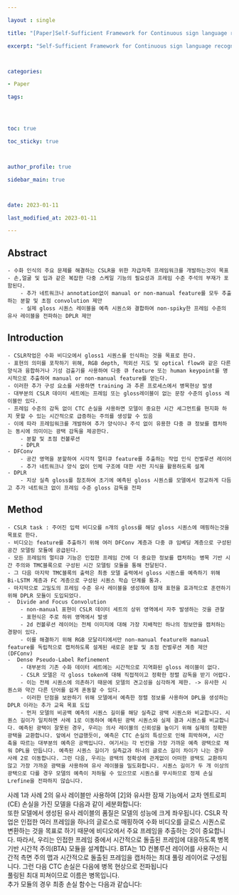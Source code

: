 ```yaml
---

layout : single

title: "[Paper]Self-Sufficient Framework for Continuous sign language recognition"

excerpt: "Self-Sufficient Framework for Continuous sign language recognition 논문 리뷰"



categories:

- Paper

tags:




toc: true

toc_sticky: true



author_profile: true

sidebar_main: true



date: 2023-01-11

last_modified_at: 2023-01-11

---
```


  

## Abstract  
    - 수화 인식의 주요 문제를 해결하는 CSLR을 위한 자급자족 프레임워크를 개발하는것이 목표
    - 손,얼굴 및 입과 같은 복잡한 다중 스케일 기능의 필요성과 프레임 수준 주석의 부재가 포함된다.
        - 추가 네트워크나 annotation없이 manual or non-manual feature를 모두 추출하는 분할 및 초점 convolution 제안
        - 실제 gloss 시퀀스 레이블을 예측 시퀀스와 결합하여 non-spiky한 프레임 수준의 유사 레이블을 전파하는 DPLR 제안

## Introduction  
    - CSLR작업은 수화 비디오에서 gloss1 시퀀스를 인식하는 것을 목표로 한다.
    - 표현의 의미를 포착하기 위해, RGB depth, 적외선 지도 및 optical flow와 같은 다른 양식과 융합하거나 기성 검출기를 사용하여 다중 큐 feature 또는 human keypoint를 명시적으로 추출하여 manual or non-manual feature를 얻는다.
    - 이러한 추가 구성 요소를 사용하면 training 과 추론 프로세스에서 병목현상 발생
    - 대부분의 CSLR 데이터 세트에는 프레임 또는 gloss레이블이 없는 문장 수준의 gloss 레이블만 있다.
    - 프레임 수준의 감독 없이 CTC 손실을 사용하면 모델이 중요한 시간 세그먼트를 현지화 하지 못할 수 있는 시간적으로 급증하는 주의를 생성할 수 있음
    - 이에 따라 프레임워크를 개발하여 추가 양식이나 주석 없이 유용한 다중 큐 정보를 캠처하는 동시에 의미이는 광택 감독을 제공한다.
        - 분할 및 초점 컨볼루션
        - DPLR
    - DFConv
        - 공간 영역을 분할하여 시각적 멀티큐 feature를 추출하는 작업 인식 컨벌루션 레이어
        - 추가 네트워크나 양식 없이 인체 구조에 대한 사전 지식을 활용하도록 설계
    - DPLR
        - 지상 실측 gloss를 참조하여 초기에 예측된 gloss 시퀀스를 모델에서 정교하게 다듬고 추가 네트워크 없이 프레임 수준 gloss 감독을 전파

## Method  
    - CSLR task : 주어진 입력 비디오를 n개의 gloss를 해당 gloss 시퀀스에 매핑하는것을 목표로 한다.
    - 비디오는 feature를 추출하기 위해 여러 DFConv 계층과 다중 큐 임베딩 계층으로 구성된 공간 모델링 모듈에 공급된다.
    - 모든 프레임의 멀티큐 기능은 인접한 프레임 간에 더 중요한 정보를 캡처하는 병목 기반 시간 주의와 TMC블록으로 구성된 시간 모델링 모듈을 통해 전달된다.
    - 그 다음 마지막 TMC블록의 출력은 최종 모델 출력에서 gloss 시퀀스를 예측하기 위해 Bi-LSTM 계층과 FC 게층으로 구성된 시퀀스 학습 단계를 통과.
    - 마지막으로 고밀도의 프레임 수준 유사 레이블을 생성하여 잠재 표현을 효과적으로 훈련하기 위해 DPLR 모듈이 도입되었다.
    -  Divide and Focus Convolution  
        - non-manual 표현이 CSLR 데이터 세트의 상위 영역에서 자주 발생하는 것을 관찰
        - 표현식은 주로 하위 영역에서 발생
        - 2d 컨볼루션 레이어는 전체 이미지에 대해 가장 지배적인 하나의 정보만을 캠처하는 경향이 있다.
        - 이를 해결하기 위해 RGB 모달리티에서만 non-manual feature와 manual feature를 독립적으로 캡처하도록 설계된 새로운 분할 및 초점 컨벌루션 계층 제안(DFConv)
    -  Dense Pseudo-Label Refinement  
        - 대부분의 기존 수화 데이터 세트에는 시간적으로 지역화된 gloss 레이블이 없다.
        - CSLR 모델은 각 gloss token에 대해 직접적이고 정확한 정렬 감독을 받기 어렵다.
        - 이는 전체 시퀀스에 의존하기 때문에 모델의 견고성을 심각하게 제한. -> 유사한 시퀀스와 약간 다른 단어를 쉽게 혼동할 수 있다.
        - 이러한 단점을 보완하기 위해 모델에서 예측한 정렬 정보를 사용하여 DPL을 생성하는 DPLR 이라는 추가 교육 목표 도입
        - 먼저 모델의 비공백 예측의 시퀀스 길이를 해당 실측값 광택 시퀀스와 비교합니다. 시퀀스 길이가 일치하면 사례 1로 이동하여 예측된 광택 시퀀스와 실제 결과 시퀀스를 비교합니다. 예측된 광택이 잘못된 경우, 우리는 의사 레이블의 신뢰성을 높이기 위해 실제의 정확한 광택을 교환합니다. 앞에서 언급했듯이, 예측은 CTC 손실의 특성으로 인해 희박하며, 시간 축을 따르는 대부분의 예측은 공백입니다. 여기서는 각 빈칸을 가장 가까운 예측 광택으로 채워 DPL을 만듭니다. 예측된 시퀀스 길이가 실측값과 하나의 글로스 길이 차이가 나는 경우 사례 2로 이동합니다. 그런 다음, 우리는 광택의 정확성에 관계없이 어떠한 광택도 교환하지 않고 가장 가까운 광택을 사용하여 유사 레이블을 밀도화합니다. 시퀀스 길이가 두 개 이상의 광택으로 다를 경우 모델의 예측이 저하될 수 있으므로 시퀀스를 무시하므로 정제 손실 Lrefine을 전파하지 않습니다.

사례 1과 사례 2의 유사 레이블만 사용하여 \[2\]와 유사한 잠재 기능에서 교차 엔트로피(CE) 손실을 가진 모델을 다음과 같이 세분화합니다:  
또한 모델에서 생성된 유사 레이블의 품질은 모델의 성능에 크게 좌우됩니다. CSLR 작업은 인접한 여러 프레임을 하나의 글로스로 매핑하여 수화 비디오를 글로스 시퀀스로 변환하는 것을 목표로 하기 때문에 비디오에서 주요 프레임을 추출하는 것이 중요합니다. 따라서, 우리는 인접한 프레임 중에서 시간적으로 돌출된 프레임에 대응하도록 병목 기반 시간적 주의(BTA) 모듈을 설계합니다. BTA는 1D 컨볼루션 레이어를 사용하는 시간적 측면 주의 맵과 시간적으로 돌출된 프레임을 캡처하는 최대 풀링 레이어로 구성됩니다. 그런 다음 CTC 손실은 다음에 병목 현상으로 전파됩니다  
풀링된 최대 피쳐이므로 이름은 병목입니다.  
추가 모듈의 경우 최종 손실 함수는 다음과 같습니다: